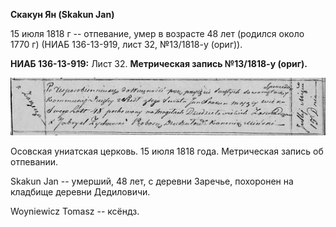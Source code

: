 **Скакун Ян (Skakun Jan)**

15 июля 1818 г -- отпевание, умер в возрасте 48 лет (родился около 1770
г) (НИАБ 136-13-919, лист 32, №13/1818-у (ориг)).

**НИАБ 136-13-919:** Лист 32. **Метрическая запись №13/1818-у (ориг).**

![](./media/8d4edcd535389f1d13fc067a38ac46190aa27564.png)

Осовская униатская церковь. 15 июля 1818 года. Метрическая запись об
отпевании.

Skakun Jan -- умерший, 48 лет, с деревни Заречье, похоронен на кладбище
деревни Дедиловичи.

Woyniewicz Tomasz -- ксёндз.

